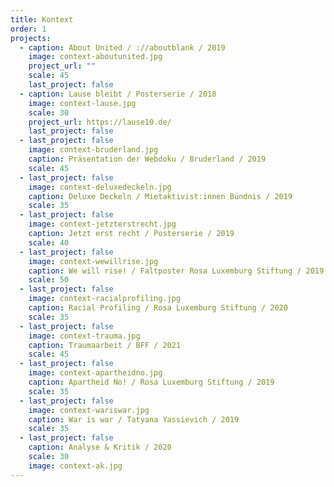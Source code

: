 ```yaml
---
title: Kontext
order: 1
projects:
  - caption: About United / ://aboutblank / 2019
    image: context-aboutunited.jpg
    project_url: ""
    scale: 45
    last_project: false
  - caption: Lause bleibt / Posterserie / 2018
    image: context-lause.jpg
    scale: 30
    project_url: https://lause10.de/
    last_project: false
  - last_project: false
    image: context-bruderland.jpg
    caption: Präsentation der Webdoku / Bruderland / 2019
    scale: 45
  - last_project: false
    image: context-deluxedeckeln.jpg
    caption: Deluxe Deckeln / Mietaktivist:innen Bündnis / 2019
    scale: 35
  - last_project: false
    image: context-jetzterstrecht.jpg
    caption: Jetzt erst recht / Posterserie / 2019
    scale: 40
  - last_project: false
    image: context-wewillrise.jpg
    caption: We will rise! / Faltposter Rosa Luxemburg Stiftung / 2019
    scale: 50
  - last_project: false
    image: context-racialprofiling.jpg
    caption: Racial Profiling / Rosa Luxemburg Stiftung / 2020
    scale: 35
  - last_project: false
    image: context-trauma.jpg
    caption: Traumaarbeit / BFF / 2021
    scale: 45
  - last_project: false
    image: context-apartheidno.jpg
    caption: Apartheid No! / Rosa Luxemburg Stiftung / 2019
    scale: 35
  - last_project: false
    image: context-wariswar.jpg
    caption: War is war / Tatyana Yassievich / 2019
    scale: 35
  - last_project: false
    caption: Analyse & Kritik / 2020
    scale: 30
    image: context-ak.jpg
---
```

